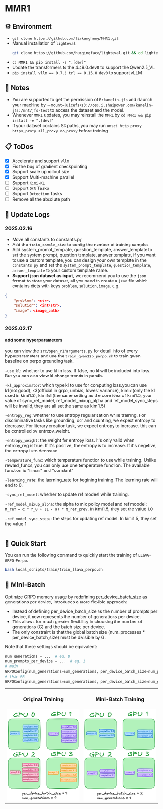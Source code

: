 # MMR1

## ⚙️ **Environment**

- `git clone https://github.com/linkangheng/MMR1.git`
- Manual installation of `lighteval`
  ```bash
  git clone https://github.com/huggingface/lighteval.git && cd lighteval && git checkout 4f381b352c0e467b5870a97d41cb66b487a2c503 && pip install ".[math]" && rm -rf lighteval
  ```
- `cd MMR1 && pip install -e ".[dev]"`
- Update the transformers to the 4.49.0.dev0 to support the Qwen2.5_VL
- `pip install vllm == 0.7.2 trl == 0.15.0.dev0` to support vLLM

## 🚨 **Notes**

- You are supported to get the permission of `B:kanelin-jfs` and rlaunch your machine by `--mount=juicefs+s3://oss.i.shaipower.com/kanelin-jfs:/mnt/jfs-test` to access the dataset and the model.
- Whenever `MMR1` updates, you may reinstall the `MMR1` by `cd MMR1 && pip install -e ".[dev]"`
- If your dataset contains S3 paths, you may run `unset http_proxy https_proxy all_proxy no_proxy` before training.

## 📋 **ToDos**

- [x] Accelerate and support `vllm`
- [x] Fix the bug of gradient checkpointing
- [x] Support scale up rollout size
- [x] Support Multi-machine parallel
- [ ] Support `Kimi-KL`
- [ ] Support `OCR` Tasks
- [ ] Support `Detection` Tasks
- [ ] Remove all the absolute path

## 📅 **Update Logs**
### 2025.02.16
- Move all constants to constants.py
- Add the `train_sample_size` to config the number of training samples
- Add system_prompt_template, question_template, answer_template to set the system prompt, question template, answer template, if you want to use a custom template, you can design your own template in the `constants.py` and set the `system_prompt_template`, `question_template`, `answer_template` to your custom template name.
- **Support json dataset as input**, we recommend you to use the `json` format to store your dataset, all you need to create a `json` file which contains dicts with keys `problem`, `solution`, `image`. e.g.
```json
{
    "problem": <str>,
    "solution": <int/str>,
    "image": <image_path>
}
```
### 2025.02.17
#### add some hyperparameters
you can view the ```src/open_r1/arguments.py``` for detail info of every hyperparameters and use the ```train_qwen22b_perpo.sh``` to train qwen baseline on perpo grounding task. 

`-use_kl`: whether to use kl in loss. If false, no kl will be included into loss. But you can also view kl change trends in pandb.

`-kl_approximator`: which type kl to use for computing loss.you can use k1(not good), k3(official in grpo, unbias, lowest variance), 
kimikl(only the kl used in kimi1.5), kimifull(the same setting as the core idea of kimi1.5, 
your value of sync_ref_model, ref_model_mixup_alpha and ref_model_sync_steps will be invalid, they are all set the same as kimi1.5)

`-entropy_reg`: whether to use entropy regularization while training. For discriminative tasks like grounding, ocr and counting, we expect entropy to decrease.
For literary creation task, we expect entropy to increase. this can be controlled by entropy_weight.

`-entropy_weight`: the weight for entropy loss. It's only valid when entropy_reg is true. If it's positive, the entropy is to increase. If it's negetive, the entropy is to decrease.

`-temperature_func`: which temperature function to use while training. Unlike reward_funcs, you can only use one temperature function. The available function is "linear" and "constant"

`-learning_rate`: the laerning_rate for begining training. The learning rate will end to 0.

`-sync_ref_model`: whether to update ref modeel while training.

`-ref_model_mixup_alpha`: the alpha to mix policy model and ref moodel: `π_ref = α * π_θ + (1 - α) * π_ref_prev`. In kimi1.5, they set the value 1.0

`-ref_model_sync_steps`: the steps for updating ref model. In kimi1.5, they set the value 1

``` python
```

## 🚀 **Quick Start**

You can run the following command to quickly start the training of `LLaVA-GRPO-Perpo`.

```bash
bash local_scripts/train/train_llava_perpo.sh
```

## 🥩 **Mini-Batch**
Optimize GRPO memory usage by redefining per_device_batch_size as generations per device, introduces a more flexible approach:

- Instead of defining per_device_batch_size as the number of prompts per device, it now represents the number of generations per device.
- This allows for much greater flexibility in choosing the number of generations (G) and the batch size per device.
- The only constraint is that the global batch size (num_processes * per_device_batch_size) must be divisible by G.

Note that these settings should be equivalent:

```python
num_generations = ...  # eg, 8
num_prompts_per_device = ...  # eg, 1
# main
GRPOConfig(num_generations=num_generations, per_device_batch_size=num_prompts_per_device, ...)
# this PR
GRPOConfig(num_generations=num_generations, per_device_batch_size=num_generations*num_prompts_per_device, ...)
```

<table align="center" cellpadding="0" cellspacing="0">
  <tr>
    <td align="center"><h3>Original Training</h3></td>
    <td align="center"><h3>Mini-Batch Training</h3></td>
  </tr>
  <tr>
    <td><img src="./assets/original_training.png"></td>
    <td><img src="./assets/mini_batch_training.png"></td>
  </tr>
</table>
